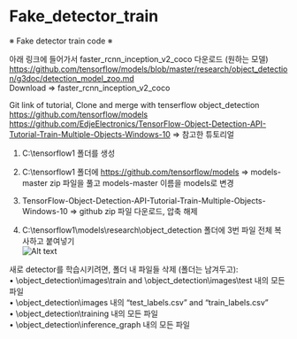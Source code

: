 # Fake_detector_train
※ Fake detector train code ※
  
  
아래 링크에 들어가서 faster_rcnn_inception_v2_coco 다운로드 (원하는 모델)
https://github.com/tensorflow/models/blob/master/research/object_detection/g3doc/detection_model_zoo.md  
Download =>  faster_rcnn_inception_v2_coco  

Git link of tutorial, Clone and merge with tenserflow object_detection  
https://github.com/tensorflow/models  
https://github.com/EdjeElectronics/TensorFlow-Object-Detection-API-Tutorial-Train-Multiple-Objects-Windows-10 => 참고한 튜토리얼  


1. C:\\tensorflow1 폴더를 생성  
2. C:\\tensorflow1 폴더에 https://github.com/tensorflow/models => models-master zip 파일을 풀고 models-master 이름을 models로 변경  
3. TensorFlow-Object-Detection-API-Tutorial-Train-Multiple-Objects-Windows-10 => github zip 파일 다운로드, 압축 해제
  
4. C:\tensorflow1\models\research\object_detection 폴더에 3번 파일 전체 복사하고 붙여넣기  
![Alt text](/readme/img1.jpg)

새로 detector를 학습시키려면, 폴더 내 파일들 삭제 (폴더는 남겨두고):  
	• \object_detection\images\train and \object_detection\images\test 내의 모든 파일  
	• \object_detection\images 내의 “test_labels.csv” and “train_labels.csv”  
	• \object_detection\training 내의 모든 파일  
	• \object_detection\inference_graph 내의 모든 파일  

